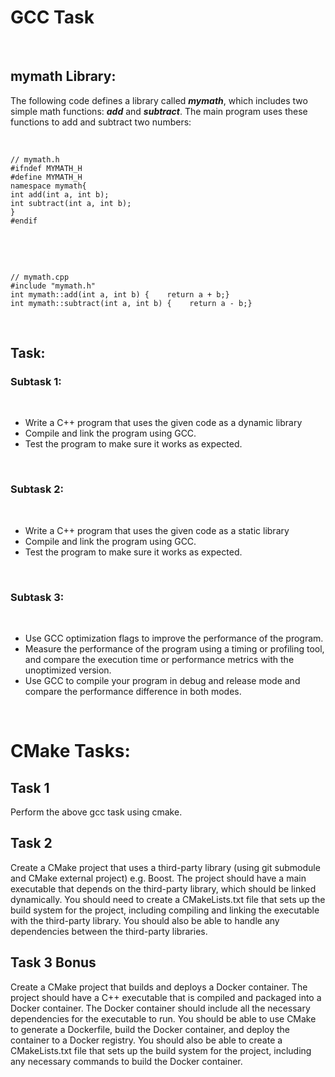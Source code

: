 # GCC Task

‌

## **mymath** Library:

The following code defines a library called _**mymath**_, which includes two simple math functions: _**add**_ and _**subtract**_. The main program uses these functions to add and subtract two numbers:

‌

```
// mymath.h
#ifndef MYMATH_H
#define MYMATH_H
namespace mymath{
int add(int a, int b);
int subtract(int a, int b);
}
#endif
```

‌

‌

```
// mymath.cpp
#include "mymath.h"
int mymath::add(int a, int b) {    return a + b;}
int mymath::subtract(int a, int b) {    return a - b;}
```



‌

## Task:


### Subtask 1:

‌

- Write a C++ program that uses the given code as a dynamic library
- Compile and link the program using GCC.
- Test the program to make sure it works as expected.

‌

### Subtask 2:

‌

- Write a C++ program that uses the given code as a static library
- Compile and link the program using GCC.
- Test the program to make sure it works as expected.

‌

### Subtask 3:

‌

- Use GCC optimization flags to improve the performance of the program.
- Measure the performance of the program using a timing or profiling tool, and compare the execution time or performance metrics with the unoptimized version.
- Use GCC to compile your program in debug and release mode and compare the performance difference in both modes.

‌

# CMake Tasks:

## Task 1

Perform the above gcc task using cmake.

## Task 2

Create a CMake project that uses a third-party library (using git submodule and CMake external project) e.g. Boost. The project should have a main executable that depends on the third-party library, which should be linked dynamically. You should need to create a CMakeLists.txt file that sets up the build system for the project, including compiling and linking the executable with the third-party library. You should also be able to handle any dependencies between the third-party libraries.

## Task 3 Bonus

Create a CMake project that builds and deploys a Docker container. The project should have a C++ executable that is compiled and packaged into a Docker container. The Docker container should include all the necessary dependencies for the executable to run. You should be able to use CMake to generate a Dockerfile, build the Docker container, and deploy the container to a Docker registry. You should also be able to create a CMakeLists.txt file that sets up the build system for the project, including any necessary commands to build the Docker container.